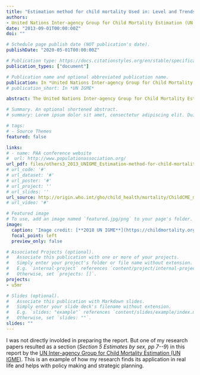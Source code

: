 ```yaml
---
title: "Estimation method for child mortality Used in: Level and Trends of Child mortality - Report 2013"
authors:
- United Nations Inter-agency Group for Child Mortality Estimation (UN IGME)
date: "2013-09-01T00:00:00Z"
doi: ""

# Schedule page publish date (NOT publication's date).
publishDate: "2020-05-01T00:00:00Z"

# Publication type: https://docs.citationstyles.org/en/stable/specification.html#appendix-iii-types
publication_types: ["document"]

# Publication name and optional abbreviated publication name.
publication: In *United Nations Inter-agency Group for Child Mortality Estimation*
# publication_short: In *UN IGME*

abstract: The United Nations Inter-agency Group for Child Mortality Estimation (UN IGME), which includes members from UNICEF, WHO, the World Bank and United Nations Population Division, was established in 2004 to advance the work on monitoring progress towards the achievement of Millennium Development Goals regarding child mortality.

# Summary. An optional shortened abstract.
# summary: Lorem ipsum dolor sit amet, consectetur adipiscing elit. Duis posuere tellus ac convallis placerat. Proin tincidunt magna sed ex sollicitudin condimentum.

# tags:
# - Source Themes
featured: false

links:
# - name: PAA conference website
#  url: http://www.populationassociation.org/
url_pdf: files/others3_2013_UNIGME_Estimation-method-for-child-mortality-Used-in-Level-and-Trends-of-Child-mortality-Report-2013.pdf
# url_code: '#'
# url_dataset: '#'
# url_poster: '#'
# url_project: ''
# url_slides: ''
url_source: http://origin.who.int/gho/child_health/mortality/ChildCME_method.pdf
# url_video: '#'

# Featured image
# To use, add an image named `featured.jpg/png` to your page's folder. 
image:
  caption: 'Image credit: [**2018 UN IGME**](https://childmortality.org/)'
  focal_point: left
  preview_only: false

# Associated Projects (optional).
#   Associate this publication with one or more of your projects.
#   Simply enter your project's folder or file name without extension.
#   E.g. `internal-project` references `content/project/internal-project/index.md`.
#   Otherwise, set `projects: []`.
projects:
- u5mr

# Slides (optional).
#   Associate this publication with Markdown slides.
#   Simply enter your slide deck's filename without extension.
#   E.g. `slides: "example"` references `content/slides/example/index.md`.
#   Otherwise, set `slides: ""`.
slides: ""
---
```


I was not directly involded in preparing the report. But one of my research papers resulted as a section (_Section 5 Estimates by sex, pp 7--9_) in this report by the
[UN Inter-agency Group for Child Mortality Estimation (UN IGME)](https://childmortality.org/).
This is an example of how my research finds its application in real life and helps with policy making and strategic planning.

